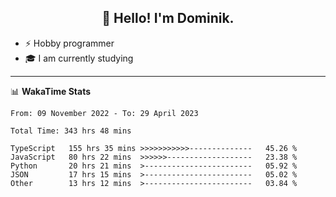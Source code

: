 <h2 align="center">👋 Hello! I'm Dominik.</h2>

- ⚡ Hobby programmer
- 🎓 I am currently studying

---
📊 **WakaTime Stats**
<!--START_SECTION:waka-->

```text
From: 09 November 2022 - To: 29 April 2023

Total Time: 343 hrs 48 mins

TypeScript   155 hrs 35 mins >>>>>>>>>>>--------------   45.26 %
JavaScript   80 hrs 22 mins  >>>>>>-------------------   23.38 %
Python       20 hrs 21 mins  >------------------------   05.92 %
JSON         17 hrs 15 mins  >------------------------   05.02 %
Other        13 hrs 12 mins  >------------------------   03.84 %
```

<!--END_SECTION:waka-->
